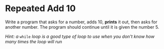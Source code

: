 # Repeated Add 10

Write a program that asks for a number, adds 10, **prints** it out, then asks for another number.
The program should continue until it is given the number 5.

*Hint: a* `while` *loop is a good type of loop to use when you don't know how many times the loop will run*

